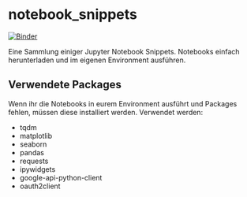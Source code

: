 # notebook_snippets
[![Binder](https://mybinder.org/badge_logo.svg)](https://mybinder.org/v2/gh/Jonnyblacklabel/notebook_snippets/master)

Eine Sammlung einiger Jupyter Notebook Snippets. Notebooks einfach herunterladen und im eigenen Environment ausführen.

## Verwendete Packages
Wenn ihr die Notebooks in eurem Environment ausführt und Packages fehlen, müssen diese installiert werden.
Verwendet werden:
  - tqdm
  - matplotlib
  - seaborn
  - pandas
  - requests
  - ipywidgets
  - google-api-python-client
  - oauth2client